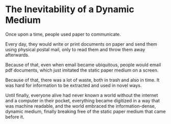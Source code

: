 # The Inevitability of a Dynamic Medium

Once upon a time, people used paper to communicate.

Every day, they would write or print documents on paper and send them using
physical postal mail, only to read them and throw them away afterwards.

Because of that, even when email became ubiquitous, people would email pdf
documents, which just imitated the static paper medium on a screen.

Because of that, there was a lot of waste, both in trash and also in time.  It
was hard for information to be extracted and used in novel ways.

Until finally, everyone alive had never known a world without the internet and a
computer in their pocket, everything became digitized in a way that was machine
readable, and the world embraced the information-dense, dynamic medium, finally
breaking free of the static paper medium that came before it.
